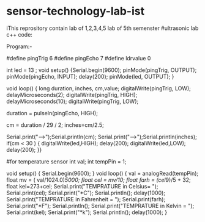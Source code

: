 # sensor-technology-lab-ist
iThis reprository contain lab of  1,2,3,4,5 lab of 5th  semenster 
#ultrasonic lab c++ code:

Program:-

#define pingTrig 6
#define pingEcho 7
#define ldrvalue 0

int led = 13 ; void setup()
{Serial.begin(9600); pinMode(pingTrig, OUTPUT); pinMode(pingEcho, INPUT); delay(200);
pinMode(led, OUTPUT);
}

void loop()
{
long duration, inches, cm,value; digitalWrite(pingTrig, LOW); delayMicroseconds(2); digitalWrite(pingTrig, HIGH); delayMicroseconds(10); digitalWrite(pingTrig, LOW);

duration = pulseIn(pingEcho, HIGH);

cm = duration / 29 / 2; inches=cm/2.5;

Serial.print("-->");Serial.println(cm); Serial.print("-->");Serial.println(inches); if(cm < 30 )
{
digitalWrite(led,HIGH); delay(200); digitalWrite(led,LOW); delay(200);
}}

#for temperature sensor
int val; 
int tempPin = 1; 
 
void setup() 
{ Serial.begin(9600); 
} 
void loop() 
{ 
val = analogRead(tempPin); float mv = ( val/1024.0)*5000; float cel = mv/10; 
float farh = (cel*9)/5 + 32; float kel=273+cel; 
Serial.print("TEMPRATURE in Celsius= "); Serial.print(cel); 
Serial.print("*C"); Serial.println(); delay(1000); 
Serial.print("TEMPRATURE in Fahrenheit = "); Serial.print(farh); 
Serial.print("*F"); Serial.println(); 
Serial.print("TEMPRATURE in Kelvin = "); Serial.print(kel); 
Serial.print("*k"); 
Serial.println();
delay(1000); 
} 
 
